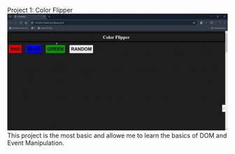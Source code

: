 Project 1: Color Flipper
![Alt Text](https://github.com/REBEL-OSUDA/JS-Mini-Projects/blob/main/JS%20Projects%20-%20Google%20Chrome%202024-10-02%2021-54-27.gif)
This project is the most basic and allowe me to learn the basics of DOM and Event Manipulation.
